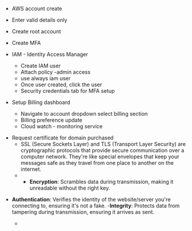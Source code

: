  -  AWS account create
 - Enter valid details only
 - Create root account
 - Create MFA
 - IAM  - Identity Access Manager
	 - Create IAM user
	 - Attach policy -admin access
	 - use always iam user 
	 - Once user created, click the user 
	 - Security credentials tab for MFA setup
 - Setup Billing dashboard

	 - Navigate to account dropdown select billing section
	 - Billing preference update
	 - Cloud watch  - monitoring service 
* Request certificate for domain purchased
	* SSL (Secure Sockets Layer) and TLS (Transport Layer Security) are cryptographic protocols that provide secure communication over a computer network. They're like special envelopes that keep your messages safe as they travel from one place to another on the internet.
	* -   **Encryption**: Scrambles data during transmission, making it unreadable without the right key.
-   **Authentication**: Verifies the identity of the website/server you're connecting to, ensuring it's not a fake.
-**Integrity**: Protects data from tampering during transmission, ensuring it arrives as sent.

	* 

<!--stackedit_data:
eyJoaXN0b3J5IjpbMTkyNjczMjAxOCwtNDk4Mjc3MTE5LDE2MD
I5MzUzNDEsLTE4MjQ1NjkyNzMsODk0MDcwOTgwXX0=
-->